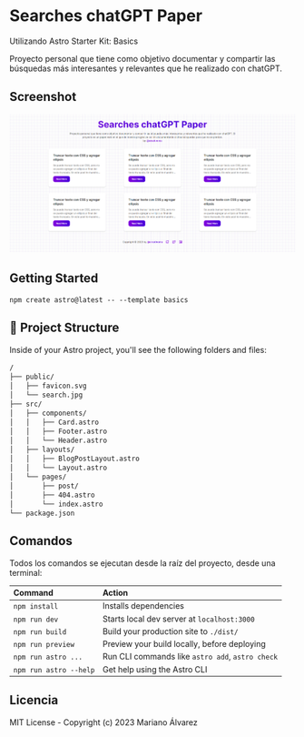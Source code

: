 # Searches chatGPT Paper
Utilizando Astro Starter Kit: Basics

Proyecto personal que tiene como objetivo documentar y compartir las búsquedas más interesantes y relevantes que he realizado con chatGPT.

## Screenshot

![screenshot](./public/search.jpg)

## Getting Started

```
npm create astro@latest -- --template basics
```

## 🚀 Project Structure

Inside of your Astro project, you'll see the following folders and files:

```
/
├── public/
│   ├── favicon.svg
│   └── search.jpg
├── src/
│   ├── components/
│   │   ├── Card.astro
│   │   ├── Footer.astro
│   │   └── Header.astro
│   ├── layouts/
│   │   ├── BlogPostLayout.astro
│   │   └── Layout.astro
│   └── pages/
│       ├── post/
│       ├── 404.astro
│       └── index.astro
└── package.json
```

## Comandos

Todos los comandos se ejecutan desde la raíz del proyecto, desde una terminal:

| Command                | Action                                           |
| :--------------------- | :----------------------------------------------- |
| `npm install`          | Installs dependencies                            |
| `npm run dev`          | Starts local dev server at `localhost:3000`      |
| `npm run build`        | Build your production site to `./dist/`          |
| `npm run preview`      | Preview your build locally, before deploying     |
| `npm run astro ...`    | Run CLI commands like `astro add`, `astro check` |
| `npm run astro --help` | Get help using the Astro CLI                     |

## Licencia

MIT License - Copyright (c) 2023 Mariano Álvarez
